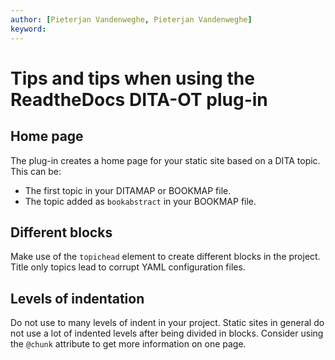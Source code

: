 ```yaml
---
author: [Pieterjan Vandenweghe, Pieterjan Vandenweghe]
keyword: 
---
```


# Tips and tips when using the ReadtheDocs DITA-OT plug-in

## Home page

The plug-in creates a home page for your static site based on a DITA topic. This can be:

-   The first topic in your DITAMAP or BOOKMAP file.
-   The topic added as `bookabstract` in your BOOKMAP file.

## Different blocks

Make use of the `topichead` element to create different blocks in the project. Title only topics lead to corrupt YAML configuration files.

## Levels of indentation

Do not use to many levels of indent in your project. Static sites in general do not use a lot of indented levels after being divided in blocks. Consider using the `@chunk` attribute to get more information on one page.

